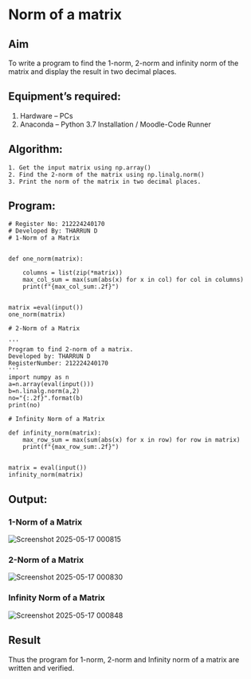 # Norm of a matrix
## Aim
To write a program to find the 1-norm, 2-norm and infinity norm of the matrix and display the result in two decimal places.
## Equipment’s required:
1.	Hardware – PCs
2.	Anaconda – Python 3.7 Installation / Moodle-Code Runner
## Algorithm:
	1. Get the input matrix using np.array()   
    2. Find the 2-norm of the matrix using np.linalg.norm()
	3. Print the norm of the matrix in two decimal places.
## Program:
```
# Register No: 212224240170
# Developed By: THARRUN D
# 1-Norm of a Matrix


def one_norm(matrix):
   
    columns = list(zip(*matrix))
    max_col_sum = max(sum(abs(x) for x in col) for col in columns)
    print(f"{max_col_sum:.2f}")


matrix =eval(input())
one_norm(matrix)

# 2-Norm of a Matrix

'''
Program to find 2-norm of a matrix.
Developed by: THARRUN D
RegisterNumber: 212224240170
'''
import numpy as n
a=n.array(eval(input()))
b=n.linalg.norm(a,2)
no="{:.2f}".format(b)
print(no)

# Infinity Norm of a Matrix

def infinity_norm(matrix):
    max_row_sum = max(sum(abs(x) for x in row) for row in matrix)
    print(f"{max_row_sum:.2f}")


matrix = eval(input())
infinity_norm(matrix)
```
## Output:
### 1-Norm of a Matrix

![Screenshot 2025-05-17 000815](https://github.com/user-attachments/assets/197b9322-1bb0-454d-9701-70ed61d1d4ff)


### 2-Norm of a Matrix

![Screenshot 2025-05-17 000830](https://github.com/user-attachments/assets/fff59a22-4518-420c-b91a-960fabb0a8f1)



### Infinity Norm of a Matrix


![Screenshot 2025-05-17 000848](https://github.com/user-attachments/assets/7eecc0c0-3bd2-4a42-b107-54480e88285b)




## Result
Thus the program for 1-norm, 2-norm and Infinity norm of a matrix are written and verified.
